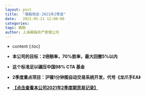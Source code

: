 ```yaml
---
layout: post
title:  "袭胸简史-2021年2季度"
date:   2021-05-21 12:00:00
categories: 
tags: 袭胸
author: 上海袭胸资产管理公司
---
```


* content
{:toc}


* **本公司的目标：2倍赔率，70%胜率，最大回撤5%以内**
* **这个标准足以碾压中国98% CTA 基金**
* **2季度重点项目：沪镍1分钟图自动交易系统开发，代号《龙爪手EA》**
* **[【点击查看本公司2021年2季度期货易记录】](https://github.com/hhtc2050/hhtc2050.github.io/blob/master/_posts/2021-05-21-2jidu.txt)**
